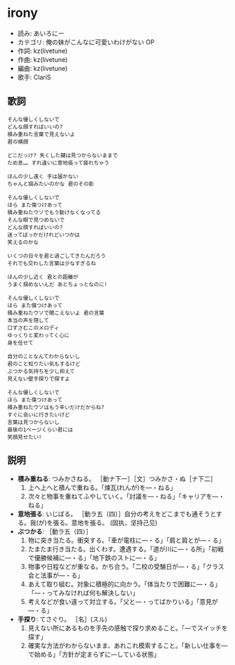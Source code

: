 irony
======

- 読み: あいろにー
- カテゴリ: 俺の妹がこんなに可愛いわけがない OP
- 作詞: kz(livetune)
- 作曲: kz(livetune)
- 編曲: kz(livetune)
- 歌手: ClariS


歌詞
-----

    そんな優しくしないで
    どんな顔すればいいの?
    積み重ねた言葉で見えないよ
    君の横顔

    どこだっけ? 失くした鍵は見つからないままで
    ため息…。すれ違いに意地張って疲れちゃう

    ほんの少し遠く 手は届かない
    ちゃんと掴みたいのかな 君のその影

    そんな優しくしないで
    ほら また傷つけあって
    積み重ねたウソでもう動けなくなってる
    そんな眼で見つめないで
    どんな顔すればいいの?
    迷ってばっかだけれどいつかは
    笑えるのかな

    いくつの日々を君と過ごしてきたんだろう
    それでも交わした言葉は少なすぎるね

    ほんの少し近く 君との距離が
    うまく掴めないんだ あとちょっとなのに!

    そんな優しくしないで
    ほら また傷つけあって
    積み重ねたウソで聞こえないよ 君の言葉
    本当の声を隠して
    口ずさむこのメロディ
    ゆっくりと変わってく心に
    身を任せて

    自分のことなんてわからないし
    君のこと知りたい気もするけど
    ぶつかる気持ちを少し抑えて
    見えない壁手探りで探すよ

    そんな優しくしないで
    ほら また傷つけあって
    積み重ねたウソはもう辛いだけだからね?
    すぐに会いに行きたいけど
    言葉は見つからないし
    最後の1ページくらい君には
    笑顔見せたい!


説明
-----

- **積み重ねる**: つみかさねる。 ［動ナ下一］［文］つみかさ・ぬ［ナ下二］
    1. 上へ上へと積んで重ねる。「煉瓦(れんが)を―・ねる」
    2. 次々と物事を重ねてふやしていく。「討議を―・ねる」「キャリアを―・ねる」
- **意地張る**: いじばる。 ［動ラ五（四）］自分の考えをどこまでも通そうとする。我(が)を張る。意地を張る。 (固执，坚持己见)
- **ぶつかる**: ［動ラ五（四）］
    1. 物に突き当たる。衝突する。「車が電柱に―・る」「肩と肩とが―・る」
    2. たまたま行き当たる。出くわす。遭遇する。「道が川に―・る所」「初戦で優勝候補に―・る」「地下鉄のストに―・る」
    3. 物事や日程などが重なる。かち合う。「二校の受験日が―・る」「クラス会と法事が―・る」
    4. あえて取り組む。対象に積極的に向かう。「体当たりで困難に―・る」「―・ってみなければ何も解決しない」
    5. 考えなどが食い違って対立する。「父と―・ってばかりいる」「意見が―・る」
- **手探り**: てさぐり。 ［名］(スル)
    1. 見えない所にあるものを手先の感触で探り求めること。「―でスイッチを探す」
    2. 確実な方法がわからないまま、あれこれ模索すること。「新しい仕事を―で始める」「方針が定まらずに―している状態」
